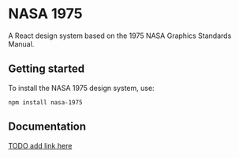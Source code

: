 # NASA 1975

A React design system based on the 1975 NASA Graphics Standards Manual.

## Getting started

To install the NASA 1975 design system, use:

```
npm install nasa-1975
```

## Documentation

[TODO add link here](#)
